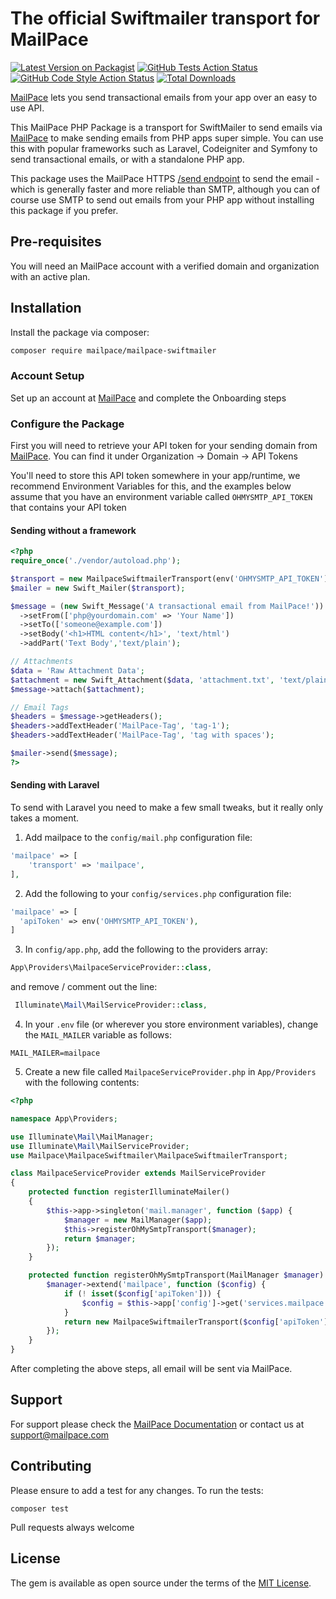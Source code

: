 # The official Swiftmailer transport for MailPace

[![Latest Version on Packagist](https://img.shields.io/packagist/v/mailpace/mailpace-swiftmailer.svg?style=flat-square)](https://packagist.org/packages/mailpace/mailpace-swiftmailer)
[![GitHub Tests Action Status](https://img.shields.io/github/workflow/status/mailpace/mailpace-swiftmailer/Tests)](https://github.com/mailpace/mailpace-swiftmailer/actions?query=workflow%3ATests+branch%3Amain)
[![GitHub Code Style Action Status](https://img.shields.io/github/workflow/status/mailpace/mailpace-swiftmailer/Check%20&%20fix%20styling?label=code%20style)](https://github.com/mailpace/mailpace-swiftmailer/actions?query=workflow%3A"Check+%26+fix+styling"+branch%3Amain)
[![Total Downloads](https://img.shields.io/packagist/dt/mailpace/mailpace-swiftmailer.svg?style=flat-square)](https://packagist.org/packages/mailpace/mailpace-swiftmailer)


[MailPace](https://mailpace.com) lets you send transactional emails from your app over an easy to use API.

This MailPace PHP Package is a transport for SwiftMailer to send emails via [MailPace](https://mailpace.com) to make sending emails from PHP apps super simple. You can use this with popular frameworks such as Laravel, Codeigniter and Symfony to send transactional emails, or with a standalone PHP app.

This package uses the MailPace HTTPS [/send endpoint](https://docs.mailpace.com/reference/send) to send the email - which is generally faster and more reliable than SMTP, although you can of course use SMTP to send out emails from your PHP app without installing this package if you prefer.

## Pre-requisites

You will need an MailPace account with a verified domain and organization with an active plan.

## Installation

Install the package via composer:

```bash
composer require mailpace/mailpace-swiftmailer
```
### Account Setup 

Set up an account at [MailPace](https://app.mailpace.com/users/sign_up) and complete the Onboarding steps

### Configure the Package

First you will need to retrieve your API token for your sending domain from [MailPace](https://app.mailpace.com). You can find it under Organization -> Domain -> API Tokens

You'll need to store this API token somewhere in your app/runtime, we recommend Environment Variables for this, and the examples below assume that you have an environment variable called `OHMYSMTP_API_TOKEN` that contains your API token

#### Sending without a framework

```php
<?php
require_once('./vendor/autoload.php');

$transport = new MailpaceSwiftmailerTransport(env('OHMYSMTP_API_TOKEN'));
$mailer = new Swift_Mailer($transport);

$message = (new Swift_Message('A transactional email from MailPace!'))
  ->setFrom(['php@yourdomain.com' => 'Your Name'])
  ->setTo(['someone@example.com'])
  ->setBody('<h1>HTML content</h1>', 'text/html')
  ->addPart('Text Body','text/plain');

// Attachments
$data = 'Raw Attachment Data';
$attachment = new Swift_Attachment($data, 'attachment.txt', 'text/plain');
$message->attach($attachment);

// Email Tags
$headers = $message->getHeaders();
$headers->addTextHeader('MailPace-Tag', 'tag-1');
$headers->addTextHeader('MailPace-Tag', 'tag with spaces');

$mailer->send($message);
?>
```

#### Sending with Laravel

To send with Laravel you need to make a few small tweaks, but it really only takes a moment.

1. Add mailpace to the `config/mail.php` configuration file:

```php
'mailpace' => [
    'transport' => 'mailpace',
],
```


2. Add the following to your `config/services.php` configuration file:

```php
'mailpace' => [
  'apiToken' => env('OHMYSMTP_API_TOKEN'),
]
```

3. In `config/app.php`, add the following to the providers array:

```php
App\Providers\MailpaceServiceProvider::class,
``` 

and remove / comment out the line:

```php
 Illuminate\Mail\MailServiceProvider::class,
 ```

4. In your `.env` file (or wherever you store environment variables), change the `MAIL_MAILER` variable as follows:

`MAIL_MAILER=mailpace`

5. Create a new file called `MailpaceServiceProvider.php` in `App/Providers` with the following contents:

```php
<?php

namespace App\Providers;

use Illuminate\Mail\MailManager;
use Illuminate\Mail\MailServiceProvider;
use Mailpace\MailpaceSwiftmailer\MailpaceSwiftmailerTransport;

class MailpaceServiceProvider extends MailServiceProvider
{
    protected function registerIlluminateMailer()
    {
        $this->app->singleton('mail.manager', function ($app) {
            $manager = new MailManager($app);
            $this->registerOhMySmtpTransport($manager);
            return $manager;
        });
    }

    protected function registerOhMySmtpTransport(MailManager $manager) {
        $manager->extend('mailpace', function ($config) {
            if (! isset($config['apiToken'])) {
                $config = $this->app['config']->get('services.mailpace', []);
            }
            return new MailpaceSwiftmailerTransport($config['apiToken']);
        });
    }
}

```
After completing the above steps, all email will be sent via MailPace.

## Support

For support please check the [MailPace Documentation](https://docs.mailpace.com) or contact us at support@mailpace.com

## Contributing

Please ensure to add a test for any changes. To run the tests:

`composer test`

Pull requests always welcome

## License
The gem is available as open source under the terms of the [MIT License](https://opensource.org/licenses/MIT).